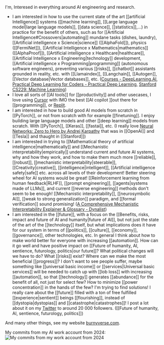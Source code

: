 I'm, Interesed in everything around AI engineering and research.

- I am interested in how to use the current state of the art [[artificial Intelligence]] systems ([[machine learning]], [[Large language model|large language models]], [[data science]], [[statistics]],…) in practice for the benefit of others, such as for [[Artificial Intelligence#Crossovers|automating]] mundane tasks (dishes, laundry), [[Artificial intelligence x Science|science]] ([[AlphaFold]]), physics ([[FermiNet]]), [[Artificial Intelligence x Mathematics|mathematics]] ([[AlphaProof]]), [[Artificial intelligence x Healthcare|healthcare]], [[Artificial Intelligence x Engineering|technology]] development, [[Artificial intelligence x Programming|programming]] (autonomous software engineers), preventing various [[risks]], [[chatbot]] assistants grounded in reality, etc. with [[Llamaindex]], [[Langchain]], [[Autogen]], [[Vector database|Vector databases]], etc. ([Courses - DeepLearning.AI](https://www.deeplearning.ai/courses/), [Practical Deep Learning for Coders - Practical Deep Learning](https://course.fast.ai/), [Stanford CS229: Machine Learning](https://www.youtube.com/playlist?list=PLoROMvodv4rNyWOpJg_Yh4NSqI4Z4vOYy))
- I love all sorts of [[AI tools]] for [[productivity]] and other usecases, I love using [Cursor](https://www.cursor.com/) with IMO the best [[AI copilot ]]out there for [[programming]], or [Replit](https://replit.com).
- I am interested in how to build good AI models from scratch in [[PyTorch]], or not from scratch with for example [[finetuning]]. I enjoy building large language models and other [[deep learning]] models from scratch. With [[PyTorch]], [[Keras]], [[fastai]], etc. (I really love [Neural Networks: Zero to Hero by Andrej Karpathy](https://www.youtube.com/playlist?list=PLAqhIrjkxbuWI23v9cThsA9GvCAUhRvKZ) that was in [[OpenAI]] and [[Tesla]] and thaught in [[Stanford]]) 
- I am interested in trying to [[Mathematical theory of artificial intelligence|mathematically]] and [[Mechanistic interpretability|empirically]] understand current and future AI systems, why and how they work, and how to make them much more [[reliable]], [[robust]], [[mechanistic interpretability|steerable]], [[Creativity|creative]], [[intelligence|intelligent]], [[Artificial intelligence safety|safe]] etc. across all levels of their development! Better steering wheel for AI systems would be great! [[Reinforcement learning from human feedback|RLHF]], [[prompt engineering]], [[agents|systems made of LLMs]], and current [[reverse engineering]] methods don't seem to be enough! [[Mechanistic interpretability]], [[neurosymbolic AI]], [[weak to strong generalization]] paradigm, and [[formal verification]] sound promising! ([A Comprehensive Mechanistic Interpretability Explainer & Glossary - Dynalist](https://dynalist.io/d/n2ZWtnoYHrU1s4vnFSAQ519J))
- I am interested in the [[future]], with a focus on the [[Benefits, risks, impact and future of AI and humanity|future of AI]], but not just the state of the art of the [[technology]] itself, but what implications does it have for our system in terms of [[politics]], [[culture]], [[economy]], [[governance]], other technologies, etc. In general I think about how to make world better for everyone with increasing [[automation]]. How can it go well and have positive impact on [[Future of humanity, AI, sentience, futurology, politics|our future]]? What political changes will we have to do? What [[risks]] exist? Where can we make the most beneficial [[progress]]? I don't want to see people suffer, maybe something like [[universal basic income]] or [[services|Universal basic services]] will be needed to catch up with [[lob loss]] with increasing [[automation]], so that [[technology]] generates [[abundance]] for the benefit of all, not just for select few? How to minimize [[power concentration]] in the hands of the few? I'm trying to find solutions! I really care about the [[future]] filled with a ton of free fulfilled [[experience|sentient]] beings [[flourishing]], instead of [[dystopia|dystopias]] and [[catastrophe|catastrophes]]! I post a lot about it on my [Twitter](https://x.com/burny_tech) to around 20 000 followers. ([[Future of humanity, AI, sentience, futurology, politics]])

And many other things, see my website [burnyverse.com](https://burnyverse.com/).

My commits from my AI work account from 2024:
![My commits from my work account from 2024](https://i.imgur.com/GlBDhOi.png)


<!--
**BurnyCoder/BurnyCoder** is a ✨ _special_ ✨ repository because its `README.md` (this file) appears on your GitHub profile.

Here are some ideas to get you started:

- 🔭 I’m currently working on ...
- 🌱 I’m currently learning ...
- 👯 I’m looking to collaborate on ...
- 🤔 I’m looking for help with ...
- 💬 Ask me about ...
- 📫 How to reach me: ...
- 😄 Pronouns: ...
- ⚡ Fun fact: ...
-->
